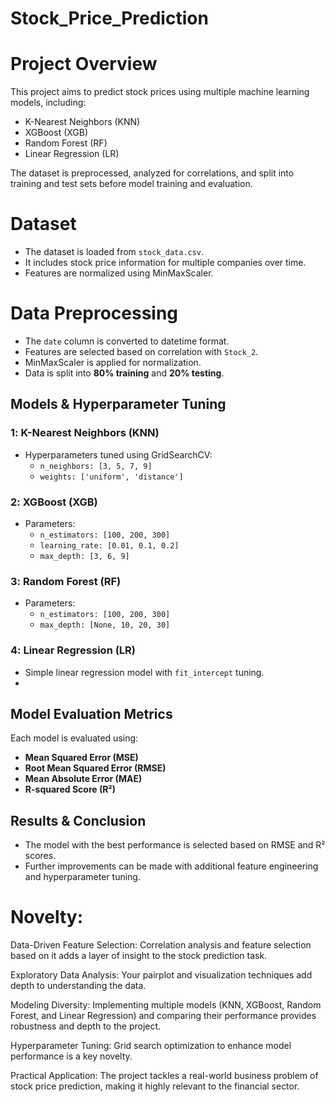 # Stock_Price_Prediction

# Project Overview
This project aims to predict stock prices using multiple machine learning models, including:
- K-Nearest Neighbors (KNN)
- XGBoost (XGB)
- Random Forest (RF)
- Linear Regression (LR)

The dataset is preprocessed, analyzed for correlations, and split into training and test sets before model training and evaluation.

 # Dataset
- The dataset is loaded from `stock_data.csv`.
- It includes stock price information for multiple companies over time.
- Features are normalized using MinMaxScaler.

# Data Preprocessing
- The `date` column is converted to datetime format.
- Features are selected based on correlation with `Stock_2`.
- MinMaxScaler is applied for normalization.
- Data is split into **80% training** and **20% testing**.

## Models & Hyperparameter Tuning

### 1️:  K-Nearest Neighbors (KNN)
- Hyperparameters tuned using GridSearchCV:
  - `n_neighbors: [3, 5, 7, 9]`
  - `weights: ['uniform', 'distance']`

### 2️:  XGBoost (XGB)
- Parameters:
  - `n_estimators: [100, 200, 300]`
  - `learning_rate: [0.01, 0.1, 0.2]`
  - `max_depth: [3, 6, 9]`

### 3️: Random Forest (RF)
- Parameters:
  - `n_estimators: [100, 200, 300]`
  - `max_depth: [None, 10, 20, 30]`

### 4️: Linear Regression (LR)
- Simple linear regression model with `fit_intercept` tuning.
- 
## Model Evaluation Metrics
Each model is evaluated using:
- **Mean Squared Error (MSE)**
- **Root Mean Squared Error (RMSE)**
- **Mean Absolute Error (MAE)**
- **R-squared Score (R²)**

## Results & Conclusion
- The model with the best performance is selected based on RMSE and R² scores.
- Further improvements can be made with additional feature engineering and hyperparameter tuning.

# Novelty:
Data-Driven Feature Selection: Correlation analysis and feature selection based on it adds a layer of insight to the stock prediction task.

Exploratory Data Analysis: Your pairplot and visualization techniques add depth to understanding the data.

Modeling Diversity: Implementing multiple models (KNN, XGBoost, Random Forest, and Linear Regression) and comparing their performance provides robustness and depth to the project.

Hyperparameter Tuning: Grid search optimization to enhance model performance is a key novelty.

Practical Application: The project tackles a real-world business problem of stock price prediction, making it highly relevant to the financial sector.
